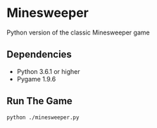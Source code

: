 # Minesweeper
Python version of the classic Minesweeper game

## Dependencies
- Python 3.6.1 or higher
- Pygame 1.9.6

## Run The Game
```
python ./minesweeper.py
```
